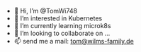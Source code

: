 - 👋 Hi, I’m @TomWi748
- 👀 I’m interested in Kubernetes
- 🌱 I’m currently learning microk8s
- 💞️ I’m looking to collaborate on ...
- 📫 send me a mail: tom@wilms-family.de

<!---
TomWi748/TomWi748 is a ✨ special ✨ repository because its `README.md` (this file) appears on your GitHub profile.
You can click the Preview link to take a look at your changes.
--->
